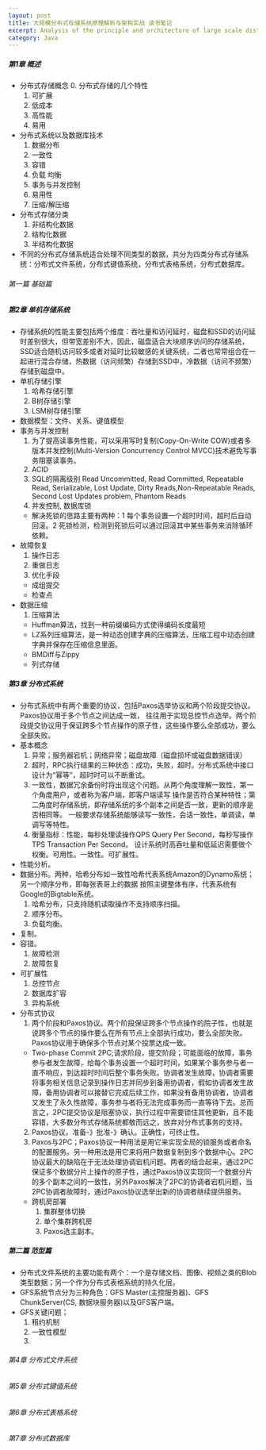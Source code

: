 ```yaml
---
layout: post
title: 大规模分布式存储系统原理解析与架构实战 读书笔记
excerpt: Analysis of the principle and architecture of large scale distributed storage system
category: Java
---
```


##### 第1章  概述

- 分布式存储概念
  0. 分布式存储的几个特性
  1. 可扩展
  2. 低成本
  3. 高性能
  4. 易用
- 分布式系统以及数据库技术
  1. 数据分布
  2. 一致性
  3. 容错
  4. 负载 均衡
  5. 事务与并发控制
  6. 易用性
  7. 压缩/解压缩
- 分布式存储分类
  1. 非结构化数据
  2. 结构化数据
  3. 半结构化数据
- 不同的分布式存储系统适合处理不同类型的数据，共分为四类分布式存储系统：分布式文件系统，分布式键值系统，分布式表格系统，分布式数据库。

###### 第一篇 基础篇

##### 第2章 单机存储系统

- 存储系统的性能主要包括两个维度：吞吐量和访问延时，磁盘和SSD的访问延时差别很大，但带宽差别不大，因此，磁盘适合大块顺序访问的存储系统，SSD适合随机访问较多或者对延时比较敏感的关键系统，二者也常常组合在一起进行混合存储，热数据（访问频繁）存储到SSD中，冷数据（访问不频繁）存储到磁盘中。
- 单机存储引擎
  1. 哈希存储引擎
  2. B树存储引擎
  3. LSM树存储引擎
- 数据模型：文件、关系、键值模型
- 事务与并发控制
  1. 为了提高读事务性能，可以采用写时复制(Copy-On-Write COW)或者多版本并发控制(Multi-Version Concurrency Control MVCC)技术避免写事务阻塞读事务。
  2. ACID
  3. SQL的隔离级别 Read Uncommitted, Read Committed, Repeatable Read, Serializable, Lost Update, Dirty Reads,Non-Repeatable Reads, Second Lost Updates problem, Phantom Reads
  4. 并发控制, 数据库锁
    - 解决死锁的思路主要有两种：1 每个事务设置一个超时时间，超时后自动回滚。2 死锁检测，检测到死锁后可以通过回滚其中某些事务来消除循环依赖。
- 故障恢复
  1. 操作日志
  2. 重做日志
  3. 优化手段
    - 成组提交
    - 检查点
- 数据压缩    
  1. 压缩算法
    - Huffman算法，找到一种前缀编码方式使得编码长度最短
    - LZ系列压缩算法，是一种动态创建字典的压缩算法，压缩工程中动态创建字典并保存在压缩信息里面。
    - BMDiff与Zippy
    - 列式存储

##### 第3章 分布式系统

- 分布式系统中有两个重要的协议，包括Paxos选举协议和两个阶段提交协议。Paxos协议用于多个节点之间达成一致，
  往往用于实现总控节点选举。两个阶段提交协议用于保证跨多个节点操作的原子性，这些操作要么全部成功，要么全部失败。
- 基本概念
  1. 异常；服务器宕机；网络异常；磁盘故障（磁盘损坏或磁盘数据错误）
  2. 超时，RPC执行结果的三种状态：成功，失败，超时。分布式系统中接口设计为“幂等”，超时时可以不断重试。
  3. 一致性，数据冗余备份时将出现这个问题。从两个角度理解一致性，第一个角度用户，或者称为客户端，即客户端读写
  操作是否符合某种特性；第二角度时存储系统，即存储系统的多个副本之间是否一致，更新的顺序是否相同等。
  一般要求存储系统能够读写一致性，会话一致性，单调读，单调写等特性。
  4. 衡量指标：性能，每秒处理读操作QPS Query Per Second，每秒写操作 TPS Transaction Per Second。
  设计系统时高吞吐量和低延迟需要做个权衡。可用性。一致性。可扩展性。
- 性能分析。
- 数据分布。两种，哈希分布如一致性哈希代表系统Amazon的Dynamo系统；另一个顺序分布，即每张表哥上的数据
  按照主键整体有序，代表系统有Google的Bigtable系统。
  1. 哈希分布，只支持随机读取操作不支持顺序扫描。
  2. 顺序分布。
  3. 负载均衡。
- 复制。  
- 容错。
  1. 故障检测
  2. 故障恢复
- 可扩展性
  1. 总控节点
  2. 数据库扩容
  3. 异构系统
- 分布式协议
  1. 两个阶段和Paxos协议。两个阶段保证跨多个节点操作的院子性，也就是说跨多个节点的操作要么在所有节点上全部执行成功，要么全部失败。Paxos协议用于确保多个节点对某个投票达成一致。
    - Two-phase Commit 2PC;请求阶段，提交阶段；可能面临的故障，事务参与者发生故障，给每个事务设置一个超时时间，如果某个事务参与者一直不响应，到达超时时间后整个事务失败。协调者发生故障，协调者需要将事务相关信息记录到操作日志并同步到备用协调者，假如协调者发生故障，备用协调者可以接替它完成后续工作，如果没有备用协调者，协调者又发生了永久性故障，事务参与者将无法完成事务而一直等待下去。总而言之，2PC提交协议是阻塞协议，执行过程中需要锁住其他更新，且不能容错，大多数分布式存储系统都敬而远之，放弃对分布式事务的支持。
    2. Paxos协议。准备-》批准-》确认。正确性，可终止性。
    3. Paxos与2PC；Paxos协议一种用法是用它来实现全局的锁服务或者命名的配置服务。另一种用法是用它来将用户数据复制到多个数据中心。2PC协议最大的缺陷在于无法处理协调宕机问题。两者的结合起来，通过2PC保证多个数据分片上操作的原子性，通过Paxos协议实现同一个数据分片的多个副本之间的一致性，另外Paxos解决了2PC的协调者宕机问题，当2PC协调者故障时，通过Paxos协议选举出新的协调者继续提供服务。
  - 跨机房部署
    1. 集群整体切换
    2. 单个集群跨机房
    3. Paxos选主副本。

##### 第二篇 范型篇

- 分布式文件系统的主要功能有两个：一个是存储文档、图像、视频之类的Blob类型数据；另一个作为分布式表格系统的持久化层。
- GFS系统节点分为三种角色：GFS Master(主控服务器)、GFS ChunkServer(CS, 数据块服务器)以及GFS客户端。
- GFS关键问题；
  1. 租约机制
  2. 一致性模型
  3. 

###### 第4章 分布式文件系统

###### 第5章 分布式键值系统

###### 第6章 分布式表格系统

###### 第7章 分布式数据库
